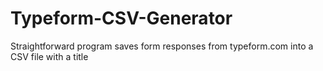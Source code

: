 # Typeform-CSV-Generator
Straightforward program saves form responses from typeform.com into a CSV file with a title

